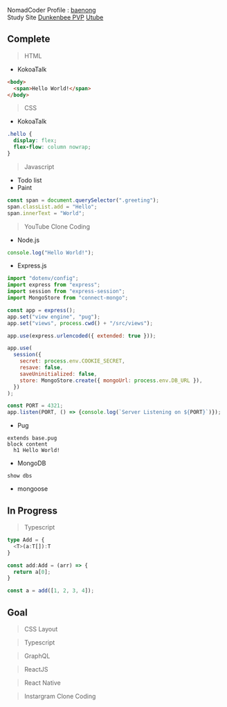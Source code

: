<!---
baenong/baenong is a ✨ special ✨ repository because its `README.md` (this file) appears on your GitHub profile.
You can click the Preview link to take a look at your changes.
--->

NomadCoder Profile : [baenong](https://nomadcoders.co/users/anminsnusa)   
Study Site
[Dunkenbee PVP](https://wongbaenong.github.io/DrunkenbeePVP)
[Utube](https://https://utube-study.herokuapp.com)

Complete
-
> HTML
* KokoaTalk
```html
<body>
  <span>Hello World!</span>
</body>
```

> CSS
* KokoaTalk
```css
.hello {
  display: flex;
  flex-flow: column nowrap;
}
```

> Javascript
- Todo list
- Paint
```javascript
const span = document.querySelector(".greeting");
span.classList.add = "Hello";
span.innerText = "World";
```
   
> YouTube Clone Coding
- Node.js
```javascript
console.log("Hello World!");
```
- Express.js
```javascript
import "dotenv/config";
import express from "express";
import session from "express-session";
import MongoStore from "connect-mongo";

const app = express();
app.set("view engine", "pug");
app.set("views", process.cwd() + "/src/views");

app.use(express.urlencoded({ extended: true }));

app.use(
  session({
    secret: process.env.COOKIE_SECRET,
    resave: false,
    saveUninitialized: false,
    store: MongoStore.create({ mongoUrl: process.env.DB_URL }),
  })
);

const PORT = 4321;
app.listen(PORT, () => {console.log(`Server Listening on ${PORT}`)});

```
- Pug
```pug
extends base.pug
block content
  h1 Hello World!
```
- MongoDB
```
show dbs
```
- mongoose

In Progress
-
> Typescript
```typescript
type Add = {
  <T>(a:T[]):T
}

const add:Add = (arr) => {
  return a[0];
}

const a = add([1, 2, 3, 4]);
```

Goal
-
> CSS Layout
   
> Typescript

> GraphQL

> ReactJS

> React Native

> Instargram Clone Coding
